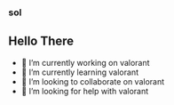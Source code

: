 ### sol
Hello There
------------------------------------------------------------------------------
- 🔭 I’m currently working on valorant
- 🌱 I’m currently learning valorant
- 👯 I’m looking to collaborate on valorant
- 🤔 I’m looking for help with valorant
